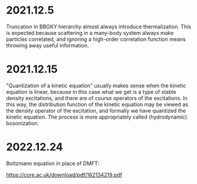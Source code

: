 # 2021.12.5

Truncation in BBGKY hierarchy almost always introduce thermalization. This is expected because scattering 
in a many-body system always make particles correlated, and ignoring a high-order correlation function 
means throwing away useful information.

# 2021.12.15

"Quantization of a kinetic equation" usually makes sense when the kinetic equation is linear, because 
in this case what we get is a type of stable density excitations, and there are of course operators 
of the excitations. In this way, the distribution function of the kinetic equation may be viewed
as the density operator of the excitation, and formally we have quantized the kinetic equation.
The process is more appropriately called (hydrodynamic) bosonization.

# 2022.12.24

Boltzmann equation in place of DMFT:

https://core.ac.uk/download/pdf/162134219.pdf